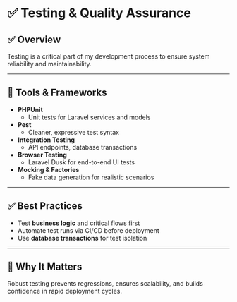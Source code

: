 # ✅ Testing & Quality Assurance

## ✅ Overview
Testing is a critical part of my development process to ensure system reliability and maintainability.

---

## 🔧 Tools & Frameworks
- **PHPUnit**
    - Unit tests for Laravel services and models
- **Pest**
    - Cleaner, expressive test syntax
- **Integration Testing**
    - API endpoints, database transactions
- **Browser Testing**
    - Laravel Dusk for end-to-end UI tests
- **Mocking & Factories**
    - Fake data generation for realistic scenarios

---

## ✅ Best Practices
- Test **business logic** and critical flows first
- Automate test runs via CI/CD before deployment
- Use **database transactions** for test isolation

---

## 🧠 Why It Matters
Robust testing prevents regressions, ensures scalability, and builds confidence in rapid deployment cycles.
